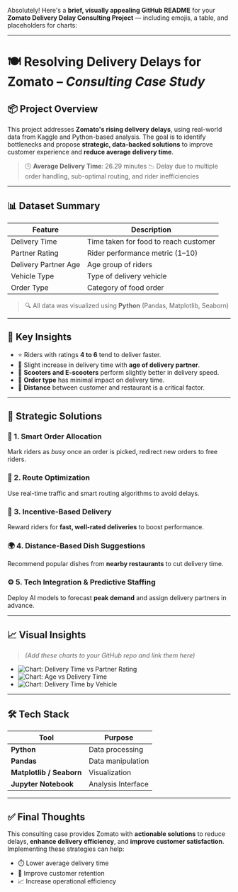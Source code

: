 Absolutely! Here's a **brief, visually appealing GitHub README** for your **Zomato Delivery Delay Consulting Project** — including emojis, a table, and placeholders for charts:

---

# 🍽️ Resolving Delivery Delays for Zomato – *Consulting Case Study*

## 📦 Project Overview

This project addresses **Zomato's rising delivery delays**, using real-world data from Kaggle and Python-based analysis. The goal is to identify bottlenecks and propose **strategic, data-backed solutions** to improve customer experience and **reduce average delivery time**.

> 🕒 **Average Delivery Time**: 26.29 minutes
> 📉 Delay due to multiple order handling, sub-optimal routing, and rider inefficiencies

---

## 📊 Dataset Summary

| Feature              | Description                           |
| -------------------- | ------------------------------------- |
| Delivery Time        | Time taken for food to reach customer |
| Partner Rating       | Rider performance metric (1–10)       |
| Delivery Partner Age | Age group of riders                   |
| Vehicle Type         | Type of delivery vehicle              |
| Order Type           | Category of food order                |

> 🔍 All data was visualized using **Python** (Pandas, Matplotlib, Seaborn)

---

## 🚦 Key Insights

* ⭐ Riders with ratings **4 to 6** tend to deliver faster.
* 👴 Slight increase in delivery time with **age of delivery partner**.
* 🛵 **Scooters and E-scooters** perform slightly better in delivery speed.
* 🍔 **Order type** has minimal impact on delivery time.
* 📍 **Distance** between customer and restaurant is a critical factor.

---

## 🎯 Strategic Solutions

### 🧠 1. Smart Order Allocation

Mark riders as *busy* once an order is picked, redirect new orders to free riders.

### 🚦 2. Route Optimization

Use real-time traffic and smart routing algorithms to avoid delays.

### 🎁 3. Incentive-Based Delivery

Reward riders for **fast, well-rated deliveries** to boost performance.

### 🌍 4. Distance-Based Dish Suggestions

Recommend popular dishes from **nearby restaurants** to cut delivery time.

### ⚙️ 5. Tech Integration & Predictive Staffing

Deploy AI models to forecast **peak demand** and assign delivery partners in advance.

---

## 📈 Visual Insights

> *(Add these charts to your GitHub repo and link them here)*

* ![Chart: Delivery Time vs Partner Rating](link-to-chart-rating.png)
* ![Chart: Age vs Delivery Time](link-to-age-delivery-chart.png)
* ![Chart: Delivery Time by Vehicle](link-to-vehicle-delivery-chart.png)

---

## 🛠️ Tech Stack

| Tool                     | Purpose            |
| ------------------------ | ------------------ |
| **Python**               | Data processing    |
| **Pandas**               | Data manipulation  |
| **Matplotlib / Seaborn** | Visualization      |
| **Jupyter Notebook**     | Analysis Interface |

---

## ✅ Final Thoughts

This consulting case provides Zomato with **actionable solutions** to reduce delays, **enhance delivery efficiency**, and **improve customer satisfaction**.
Implementing these strategies can help:

* ⏱️ Lower average delivery time
* 🌟 Improve customer retention
* 📈 Increase operational efficiency


